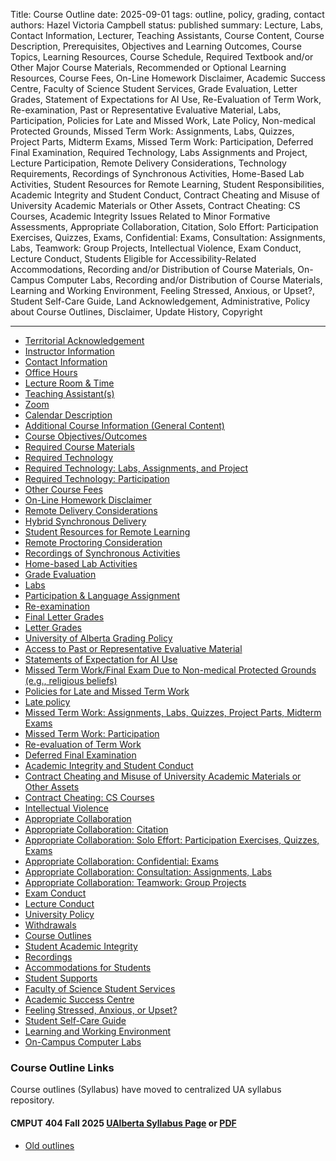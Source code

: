 Title: Course Outline
date: 2025-09-01
tags: outline, policy, grading, contact
authors: Hazel Victoria Campbell
status: published
summary: Lecture, Labs, Contact Information, Lecturer, Teaching Assistants, Course Content, Course Description, Prerequisites, Objectives and Learning Outcomes, Course Topics, Learning Resources, Course Schedule, Required Textbook and/or Other Major Course Materials, Recommended or Optional Learning Resources, Course Fees, On-Line Homework Disclaimer, Academic Success Centre, Faculty of Science Student Services, Grade Evaluation, Letter Grades, Statement of Expectations for AI Use, Re-Evaluation of Term Work, Re-examination, Past or Representative Evaluative Material, Labs, Participation, Policies for Late and Missed Work, Late Policy, Non-medical Protected Grounds, Missed Term Work: Assignments, Labs, Quizzes, Project Parts, Midterm Exams, Missed Term Work: Participation, Deferred Final Examination, Required Technology, Labs Assignments and Project, Lecture Participation, Remote Delivery Considerations, Technology Requirements, Recordings of Synchronous Activities, Home-Based Lab Activities, Student Resources for Remote Learning, Student Responsibilities, Academic Integrity and Student Conduct, Contract Cheating and Misuse of University Academic Materials or Other Assets, Contract Cheating: CS Courses, Academic Integrity Issues Related to Minor Formative Assessments, Appropriate Collaboration, Citation, Solo Effort: Participation Exercises, Quizzes, Exams, Confidential: Exams, Consultation: Assignments, Labs, Teamwork: Group Projects, Intellectual Violence, Exam Conduct, Lecture Conduct, Students Eligible for Accessibility-Related Accommodations, Recording and/or Distribution of Course Materials, On-Campus Computer Labs, Recording and/or Distribution of Course Materials, Learning and Working Environment, Feeling Stressed, Anxious, or Upset?, Student Self-Care Guide, Land Acknowledgement, Administrative, Policy about Course Outlines, Disclaimer, Update History, Copyright

----

* [Territorial Acknowledgement](#currentOutline)
* [Instructor Information](#currentOutline)
* [Contact Information](#currentOutline)
* [Office Hours](#currentOutline)
* [Lecture Room & Time](#currentOutline)
* [Teaching Assistant(s)](#currentOutline)
* [Zoom](#currentOutline)
* [Calendar Description](#currentOutline)
* [Additional Course Information (General Content)](#currentOutline)
* [Course Objectives/Outcomes](#currentOutline)
* [Required Course Materials](#currentOutline)
* [Required Technology](#currentOutline)
* [Required Technology: Labs, Assignments, and Project](#currentOutline)
* [Required Technology: Participation](#currentOutline)
* [Other Course Fees](#currentOutline)
* [On-Line Homework Disclaimer](#currentOutline)
* [Remote Delivery Considerations](#currentOutline)
* [Hybrid Synchronous Delivery](#currentOutline)
* [Student Resources for Remote Learning](#currentOutline)
* [Remote Proctoring Consideration](#currentOutline)
* [Recordings of Synchronous Activities](#currentOutline)
* [Home-based Lab Activities](#currentOutline)
* [Grade Evaluation](#currentOutline)
* [Labs](#currentOutline)
* [Participation & Language Assignment](#currentOutline)
* [Re-examination](#currentOutline)
* [Final Letter Grades](#currentOutline)
* [Letter Grades](#currentOutline)
* [University of Alberta Grading Policy](#currentOutline)
* [Access to Past or Representative Evaluative Material](#currentOutline)
* [Statements of Expectation for AI Use](#currentOutline)
* [Missed Term Work/Final Exam Due to Non-medical Protected Grounds (e.g., religious beliefs)](#currentOutline)
* [Policies for Late and Missed Term Work](#currentOutline)
* [Late policy](#currentOutline)
* [Missed Term Work: Assignments, Labs, Quizzes, Project Parts, Midterm Exams](#currentOutline)
* [Missed Term Work: Participation](#currentOutline)
* [Re-evaluation of Term Work](#currentOutline)
* [Deferred Final Examination](#currentOutline)
* [Academic Integrity and Student Conduct](#currentOutline)
* [Contract Cheating and Misuse of University Academic Materials or Other Assets](#currentOutline)
* [Contract Cheating: CS Courses](#currentOutline)
* [Intellectual Violence](#currentOutline)
* [Appropriate Collaboration](#currentOutline)
* [Appropriate Collaboration: Citation](#currentOutline)
* [Appropriate Collaboration: Solo Effort: Participation Exercises, Quizzes, Exams](#currentOutline)
* [Appropriate Collaboration: Confidential: Exams](#currentOutline)
* [Appropriate Collaboration: Consultation: Assignments, Labs](#currentOutline)
* [Appropriate Collaboration: Teamwork: Group Projects](#currentOutline)
* [Exam Conduct](#currentOutline)
* [Lecture Conduct](#currentOutline)
* [University Policy](#currentOutline)
* [Withdrawals](#currentOutline)
* [Course Outlines](#currentOutline)
* [Student Academic Integrity](#currentOutline)
* [Recordings](#currentOutline)
* [Accommodations for Students](#currentOutline)
* [Student Supports](#currentOutline)
* [Faculty of Science Student Services](#currentOutline)
* [Academic Success Centre](#currentOutline)
* [Feeling Stressed, Anxious, or Upset?](#currentOutline)
* [Student Self-Care Guide](#currentOutline)
* [Learning and Working Environment](#currentOutline)
* [On-Campus Computer Labs](#currentOutline)

<h3 id="currentOutline">Course Outline Links</h3>

Course outlines (Syllabus) have moved to centralized UA syllabus repository. 

<h4 id="fall2025">CMPUT 404 Fall 2025 <a href="https://ualberta.simplesyllabusca.com/doc/1v8nqck3q/Fall-2025-CMPUT-404-A1-%2854143%29-WEB-APPLICATIONS-AND-ARCHITECT?mode=view">UAlberta Syllabus Page</a> or <a href="https://ualberta.simplesyllabusca.com/api2/doc-pdf/1v8nqck3q/Fall-2025-CMPUT-404-A1-%2854143%29-WEB-APPLICATIONS-AND-ARCHITECT.pdf?locale=en-US">PDF</a></h4>

* [Old outlines](/tag/outline.html)


